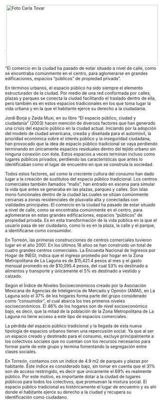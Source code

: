 <p>
   <a title="ir a Otras Publicaciones" href="http://www.trcimplan.gob.mx/autores/carla-estefania-tovar-triana.html"><img class="img-responsive contenido-imagen" src="../imagenes/128/arq-carla-estefania-tovar-triana-top5.png" align="right" alt="Foto Carla Tovar" width="500" height="200"></a>

</p>

</br></br></br></br></br></br></br></br>

---

“El comercio en la ciudad ha pasado de estar situado a nivel de calle, como se encontraba comúnmente en el centro, para aglomerarse en grandes edificaciones, espacios “públicos” de propiedad privada”.

En términos urbanos, el espacio público ha sido siempre el elemento estructurador de la ciudad. Por medio de una red conformada por calles, plazas y parques se conecta la ciudad facilitando el traslado dentro de ella, pero también es en estos espacios tradicionales en los que toma lugar la vida urbana y en la que el habitante ejerce su derecho a la ciudadanía.

Jordi Borja y Zaida Muxi, en su libro “El espacio público, ciudad y ciudadanía” (2003) hacen mención de diversos factores que han generado una crisis del espacio público en la ciudad actual. Iniciando por la adopción del modelo de ciudad americana, creada y diseñada para el automóvil, la prioridad económica sobre el interés público y la inseguridad ciudadana, han provocado que la idea de espacio público tradicional se vaya perdiendo terminando en únicamente espacios residuales dentro del tejido urbano sin ninguna conexión con éste. Estos espacios a veces terminan incluso como lugares públicos privados, perdiendo las características que antes lo identificaban como el lugar de encuentro en que se construía la sociedad.

Todos estos factores, así como la creciente cultura del consumo han dado lugar a la creación de sustitutos del espacio público tradicional. Los centros comerciales también llamados “malls”, han entrado en escena para simular la vida que antes se generaba en las plazas, parques y calles. Son islas mono funcionales dentro de la ciudad las cuales se sitúan comúnmente cercanas a zonas residenciales de plusvalía alta y conectadas con vialidades principales. El comercio en la ciudad ha pasado de estar situado a nivel de calle, como se encontraba comúnmente en el centro, para aglomerarse en estas  grandes edificaciones, espacios “públicos” de propiedad privada. Es en esta transformación de la vida pública en la que el usuario pasa de ser ciudadano, como lo es en la plaza, la calle y el parque, a identificarse como consumidor.

En Torreón, las primeras construcciones de centros comerciales tuvieron lugar en el año 2001. En los últimos 18 años se han construido un total de cuatro grandes centros comerciales. La Encuesta Nacional de Ingresos por Hogar de INEGI, indica que el ingreso promedio por hogar en la Zona Metropolitana de La Laguna es de $15,421.4 pesos al mes y el gasto mensual promedio es de $10,095.4 pesos, del cual 53% es destinado a alimentos y transporte y únicamente el 5% es destinado a vestido y calzado.

Según el Índice de Niveles Socioeconómicos creado por la Asociación Mexicana de Agencias de Inteligencia de Mercado y Opinión (AMAI), en La Laguna solo el 37% de los hogares forma parte del grupo considerado como “consumidor”, el cual abarca los tres primeros niveles socioeconómicos. El 46% de los hogares son de nivel socioeconómico bajo, es decir, que la mitad de la población de la Zona Metropolitana de La Laguna no tiene acceso a este tipo de espacios comerciales.


La pérdida del espacio público tradicional y la llegada de esta nueva tipología de espacios urbanos tienen una repercusión social. Ya que al ser un espacio creado y destinado para el consumo, excluye principalmente a los colectivos sociales que no cuentan con los recursos necesarios para formar parte de este grupo y termina fomentando la segregación entre clases sociales.

En Torreón, contamos con un índice de 4.9 m2 de parques y plazas por habitante. Éste índice es considerado bajo, sin tomar en cuenta que el 31% son de acceso restringido, es decir que únicamente el 69% es realmente público. Por este motivo, es importante dotar a la ciudad de lugares públicos para todos los colectivos, que promuevan la mixtura social. El espacio público tradicional es históricamente el lugar de encuentro y es ahí donde el habitante ejerce su derecho a la ciudad y recupera su identificación como ciudadano.
